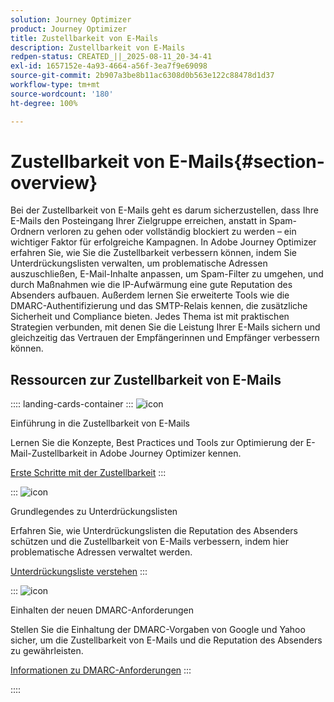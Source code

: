 ```yaml
---
solution: Journey Optimizer
product: Journey Optimizer
title: Zustellbarkeit von E-Mails
description: Zustellbarkeit von E-Mails
redpen-status: CREATED_||_2025-08-11_20-34-41
exl-id: 1657152e-4a93-4664-a56f-3ea7f9e69098
source-git-commit: 2b907a3be8b11ac6308d0b563e122c88478d1d37
workflow-type: tm+mt
source-wordcount: '180'
ht-degree: 100%

---
```


# Zustellbarkeit von E-Mails{#section-overview}

Bei der Zustellbarkeit von E-Mails geht es darum sicherzustellen, dass Ihre E-Mails den Posteingang Ihrer Zielgruppe erreichen, anstatt in Spam-Ordnern verloren zu gehen oder vollständig blockiert zu werden – ein wichtiger Faktor für erfolgreiche Kampagnen. In Adobe Journey Optimizer erfahren Sie, wie Sie die Zustellbarkeit verbessern können, indem Sie Unterdrückungslisten verwalten, um problematische Adressen auszuschließen, E-Mail-Inhalte anpassen, um Spam-Filter zu umgehen, und durch Maßnahmen wie die IP-Aufwärmung eine gute Reputation des Absenders aufbauen. Außerdem lernen Sie erweiterte Tools wie die DMARC-Authentifizierung und das SMTP-Relais kennen, die zusätzliche Sicherheit und Compliance bieten. Jedes Thema ist mit praktischen Strategien verbunden, mit denen Sie die Leistung Ihrer E-Mails sichern und gleichzeitig das Vertrauen der Empfängerinnen und Empfänger verbessern können.

## Ressourcen zur Zustellbarkeit von E-Mails

:::: landing-cards-container
:::
![icon](https://cdn.experienceleague.adobe.com/icons/book.svg?lang=de)

Einführung in die Zustellbarkeit von E-Mails

Lernen Sie die Konzepte, Best Practices und Tools zur Optimierung der E-Mail-Zustellbarkeit in Adobe Journey Optimizer kennen.

[Erste Schritte mit der Zustellbarkeit](../using/reports/deliverability.md)
:::

:::
![icon](https://cdn.experienceleague.adobe.com/icons/list-check.svg?lang=de)

Grundlegendes zu Unterdrückungslisten

Erfahren Sie, wie Unterdrückungslisten die Reputation des Absenders schützen und die Zustellbarkeit von E-Mails verbessern, indem hier problematische Adressen verwaltet werden.

[Unterdrückungsliste verstehen](../using/reports/suppression-list.md)
:::

:::
![icon](https://cdn.experienceleague.adobe.com/icons/shield-halved.svg?lang=de)

Einhalten der neuen DMARC-Anforderungen

Stellen Sie die Einhaltung der DMARC-Vorgaben von Google und Yahoo sicher, um die Zustellbarkeit von E-Mails und die Reputation des Absenders zu gewährleisten.

[Informationen zu DMARC-Anforderungen](../using/configuration/dmarc-record-update.md)
:::

::::
